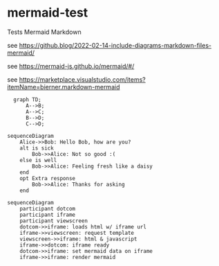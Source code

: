 # mermaid-test
Tests Mermaid Markdown


see https://github.blog/2022-02-14-include-diagrams-markdown-files-mermaid/

see https://mermaid-js.github.io/mermaid/#/

see https://marketplace.visualstudio.com/items?itemName=bierner.markdown-mermaid


```mermaid
  graph TD;
      A-->B;
      A-->C;
      B-->D;
      C-->D;
```

```mermaid
sequenceDiagram
    Alice->>Bob: Hello Bob, how are you?
    alt is sick
        Bob->>Alice: Not so good :(
    else is well
        Bob->>Alice: Feeling fresh like a daisy
    end
    opt Extra response
        Bob->>Alice: Thanks for asking
    end
```


```mermaid
sequenceDiagram
    participant dotcom
    participant iframe
    participant viewscreen
    dotcom->>iframe: loads html w/ iframe url
    iframe->>viewscreen: request template
    viewscreen->>iframe: html & javascript
    iframe->>dotcom: iframe ready
    dotcom->>iframe: set mermaid data on iframe
    iframe->>iframe: render mermaid
```
